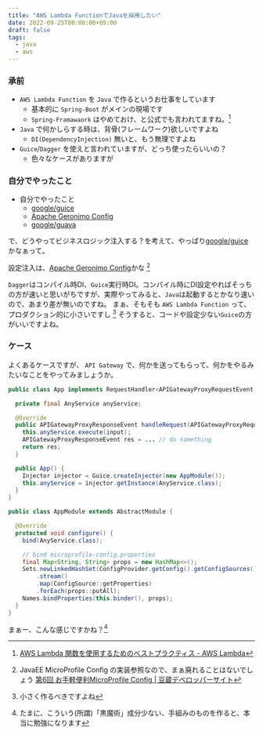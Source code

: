 ```yaml
---
title: "AWS Lambda FunctionでJavaを採用したい"
date: 2022-09-25T00:00:00+09:00
draft: false
tags:
  - java
  - aws
---
```


### 承前

* `AWS Lambda Function` を `Java` で作るというお仕事をしています
    * 基本的に `Spring-Boot` がメインの現場です
    * `Spring-Framawaork` はやめておけ、と公式でも言われてますね。[^1]
* `Java` で何かしらする時は、背骨(フレームワーク)欲しいですよね
    * `DI(DependencyInjection)` 無いと、もう無理ですよね
* `Guice`/`Dagger` を使えと言われていますが、どっち使ったらいいの？
    * 色々なケースがありますが

### 自分でやったこと

* 自分でやったこと
    * [google/guice](https://github.com/google/guice/wiki)
    * [Apache Geronimo Config](https://geronimo.apache.org/microprofile/index.html)
    * [google/guava](https://github.com/google/guava/wiki)

で、どうやってビジネスロジック注入する？を考えて、やっぱり[google/guice](https://github.com/google/guice/wiki)かなぁって。

設定注入は、[Apache Geronimo Config](https://geronimo.apache.org/microprofile/index.html)かな [^2]

`Dagger`はコンパイル時DI、`Guice`実行時DI。コンパイル時にDI設定やればそっちの方が速いと思いがちですが、実際やってみると、`Java`は起動するとかなり速いので、あまり差が無いのですね。 
まぁ、そもそも `AWS Lambda Function` って、プロダクション的に小さいですし [^3]
そうすると、コードや設定少ない`Guice`の方がいいですよね。 

### ケース

よくあるケースですが、 `API Gateway` で、何かを送ってもらって、何かをやるみたいなことをやってみましょうか。

```java
public class App implements RequestHandler<APIGatewayProxyRequestEvent, APIGatewayProxyResponseEvent> {

  private final AnyService anyService;

  @Override
  public APIGatewayProxyResponseEvent handleRequest(APIGatewayProxyRequestEvent input, Context context) {
    this.anyService.execute(input);
    APIGatewayProxyResponseEvent res = ... // do something
    return res;
  }

  public App() {
    Injector injector = Guice.createInjector(new AppModule());
    this.anyService = injector.getInstance(AnyService.class);
  }
}
```

```java
public class AppModule extends AbstractModule {

  @Override
  protected void configure() {
    bind(AnyService.class);

    // bind microprofile-config.properties
    final Map<String, String> props = new HashMap<>();
    Sets.newLinkedHashSet(ConfigProvider.getConfig().getConfigSources())
        .stream()
        .map(ConfigSource::getProperties)
        .forEach(props::putAll);
    Names.bindProperties(this.binder(), props);
  }
}
```

まぁー、こんな感じですかね？[^4]

[^1]: [AWS Lambda 関数を使用するためのベストプラクティス - AWS Lambda](https://docs.aws.amazon.com/ja_jp/lambda/latest/dg/best-practices.html "AWS Lambda 関数を使用するためのベストプラクティス - AWS Lambda")
[^2]: JavaEE MicroProfile Config の実装参照なので、まぁ廃れることはないでしょう [第6回 お手軽便利MicroProfile Config | 豆蔵デベロッパーサイト](https://developer.mamezou-tech.com/msa/mp/cntrn06-mp-config/)
[^3]: 小さく作るべきですよね
[^4]: たまに、こういう(所謂)「黒魔術」成分少ない、手組みのものを作ると、本当に勉強になります